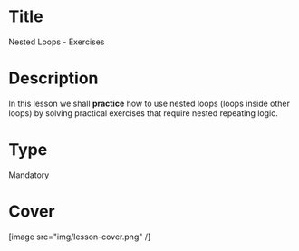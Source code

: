 # Title
Nested Loops - Exercises

# Description
In this lesson we shall **practice** how to use nested loops (loops inside other loops) by solving practical exercises that require nested repeating logic.

# Type
Mandatory

# Cover
[image src="img/lesson-cover.png" /]

